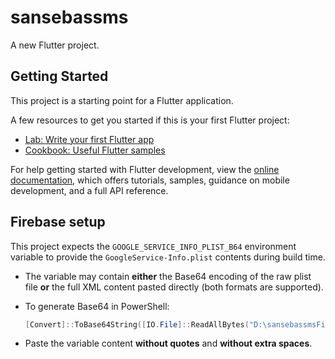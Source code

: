 # sansebassms

A new Flutter project.

## Getting Started

This project is a starting point for a Flutter application.

A few resources to get you started if this is your first Flutter project:

- [Lab: Write your first Flutter app](https://docs.flutter.dev/get-started/codelab)
- [Cookbook: Useful Flutter samples](https://docs.flutter.dev/cookbook)

For help getting started with Flutter development, view the
[online documentation](https://docs.flutter.dev/), which offers tutorials,
samples, guidance on mobile development, and a full API reference.

## Firebase setup

This project expects the `GOOGLE_SERVICE_INFO_PLIST_B64` environment variable
to provide the `GoogleService-Info.plist` contents during build time.

- The variable may contain **either** the Base64 encoding of the raw plist
  file **or** the full XML content pasted directly (both formats are supported).
- To generate Base64 in PowerShell:

  ```powershell
  [Convert]::ToBase64String([IO.File]::ReadAllBytes("D:\sansebassmsFirebase\GoogleService-Info.plist")) | Out-File -Encoding ascii -NoNewline "plist.b64.txt"
  ```

- Paste the variable content **without quotes** and **without extra spaces**.
